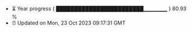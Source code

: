 - ⏳ Year progress { ████████████████████████▁▁▁▁▁▁ } 80.93 %
- ⏰ Updated on Mon, 23 Oct 2023 09:17:31 GMT

